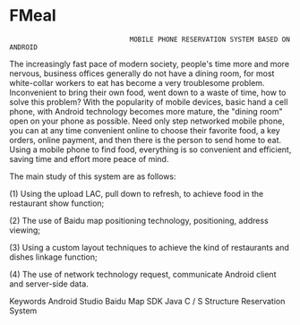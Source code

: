 # FMeal
                                  MOBILE PHONE RESERVATION SYSTEM BASED ON ANDROID

The increasingly fast pace of modern society, people's time more and more nervous, business offices generally do not have a dining room, for most white-collar workers to eat has become a very troublesome problem. Inconvenient to bring their own food, went down to a waste of time, how to solve this problem? With the popularity of mobile devices, basic hand a cell phone, with Android technology becomes more mature, the "dining room" open on your phone as possible. Need only step networked mobile phone, you can at any time convenient online to choose their favorite food, a key orders, online payment, and then there is the person to send home to eat. Using a mobile phone to find food, everything is so convenient and efficient, saving time and effort more peace of mind.

The main study of this system are as follows:

(1)	Using the upload LAC, pull down to refresh, to achieve food in the restaurant show function;

(2)	The use of Baidu map positioning technology, positioning, address viewing;

(3)	Using a custom layout techniques to achieve the kind of restaurants and dishes linkage function;

(4)	The use of network technology request, communicate Android client and server-side data.

Keywords Android Studio  Baidu Map SDK  Java  C / S Structure  Reservation System 

